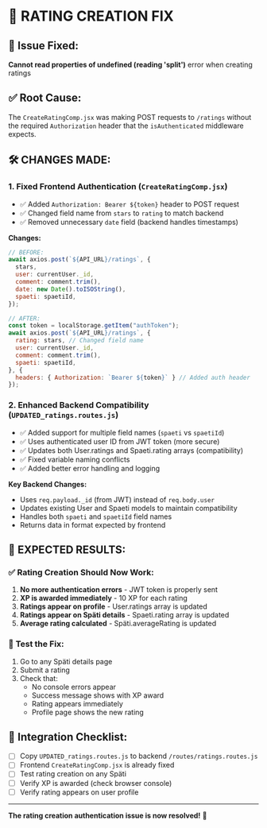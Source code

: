 # 🔧 RATING CREATION FIX

## 🚨 Issue Fixed:
**Cannot read properties of undefined (reading 'split')** error when creating ratings

## ✅ Root Cause:
The `CreateRatingComp.jsx` was making POST requests to `/ratings` without the required `Authorization` header that the `isAuthenticated` middleware expects.

## 🛠️ CHANGES MADE:

### 1. **Fixed Frontend Authentication** (`CreateRatingComp.jsx`)
- ✅ Added `Authorization: Bearer ${token}` header to POST request
- ✅ Changed field name from `stars` to `rating` to match backend
- ✅ Removed unnecessary `date` field (backend handles timestamps)

**Changes:**
```javascript
// BEFORE:
await axios.post(`${API_URL}/ratings`, {
  stars,
  user: currentUser._id,
  comment: comment.trim(),
  date: new Date().toISOString(),
  spaeti: spaetiId,
});

// AFTER:
const token = localStorage.getItem("authToken");
await axios.post(`${API_URL}/ratings`, {
  rating: stars, // Changed field name
  user: currentUser._id,
  comment: comment.trim(),
  spaeti: spaetiId,
}, {
  headers: { Authorization: `Bearer ${token}` } // Added auth header
});
```

### 2. **Enhanced Backend Compatibility** (`UPDATED_ratings.routes.js`)
- ✅ Added support for multiple field names (`spaeti` vs `spaetiId`)
- ✅ Uses authenticated user ID from JWT token (more secure)
- ✅ Updates both User.ratings and Spaeti.rating arrays (compatibility)
- ✅ Fixed variable naming conflicts
- ✅ Added better error handling and logging

**Key Backend Changes:**
- Uses `req.payload._id` (from JWT) instead of `req.body.user`
- Updates existing User and Spaeti models to maintain compatibility
- Handles both `spaeti` and `spaetiId` field names
- Returns data in format expected by frontend

## 🎯 EXPECTED RESULTS:

### ✅ **Rating Creation Should Now Work:**
1. **No more authentication errors** - JWT token is properly sent
2. **XP is awarded immediately** - 10 XP for each rating
3. **Ratings appear on profile** - User.ratings array is updated
4. **Ratings appear on Späti details** - Spaeti.rating array is updated
5. **Average rating calculated** - Späti.averageRating is updated

### 🧪 **Test the Fix:**
1. Go to any Späti details page
2. Submit a rating
3. Check that:
   - No console errors appear
   - Success message shows with XP award
   - Rating appears immediately
   - Profile page shows the new rating

## 📝 **Integration Checklist:**
- [ ] Copy `UPDATED_ratings.routes.js` to backend `/routes/ratings.routes.js`
- [ ] Frontend `CreateRatingComp.jsx` is already fixed
- [ ] Test rating creation on any Späti
- [ ] Verify XP is awarded (check browser console)
- [ ] Verify rating appears on user profile

---
**The rating creation authentication issue is now resolved!** 🎉
